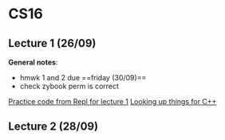 # CS16
## Lecture 1 (26/09)

**General notes**:
- hmwk 1 and 2 due ==friday (30/09)==
- check zybook perm is correct

[Practice code from Repl for lecture 1](https://replit.com/@welaalice/CS16-lecture1#main.cpp)
[Looking up things for C++](https://cplusplus.com/) 

## Lecture 2 (28/09)
